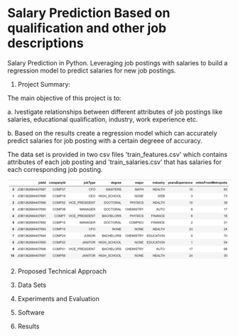 # Salary Prediction Based on qualification and other job descriptions

Salary Prediction in Python. Leveraging job postings with salaries to build a regression model to predict salaries for new job postings.

1. Project Summary:

The main objective of this project is to:

a. Ivestigate relationships between different attributes of job postings like salaries, educational qualification, industry, work experience etc.

b. Based on the results create a regression model which can accurately predict salaries for job posting with a certain degreee of accuracy.

The data set is provided in two csv files 'train_features.csv' which contains attributes of each job posting and 'train_salaries.csv’ that has salaries for each corresponding job posting.

![Data Preview](https://github.com/ShrayMishra/Salary-Prediction/blob/master/Preview%20Data.jpg)



2. Proposed Technical Approach



3. Data Sets




4. Experiments and Evaluation



5. Software


6. Results
